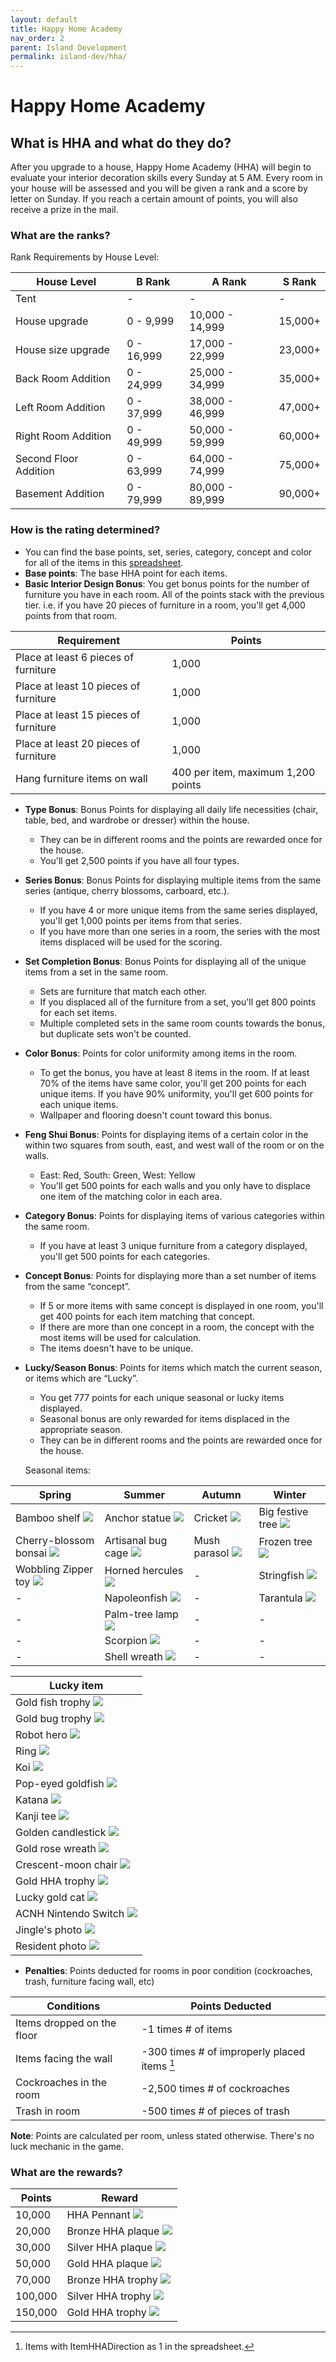 ```yaml
---
layout: default
title: Happy Home Academy
nav_order: 2
parent: Island Development
permalink: island-dev/hha/
---
```

# Happy Home Academy
## What is HHA and what do they do?
After you upgrade to a house, Happy Home Academy (HHA) will begin to evaluate your interior decoration skills every Sunday at 5 AM. Every room in your house will be assessed and you will be given a rank and a score by letter on Sunday. If you reach a certain amount of points, you will also receive a prize in the mail.

### What are the ranks?
Rank Requirements by House Level:

| House Level           | B Rank      | A Rank           | S Rank  |
|-----------------------|-------------|------------------|---------|
| Tent                  | \-          | \-               | \-      |
| House upgrade         | 0 \- 9,999  | 10,000 \- 14,999 | 15,000+ |
| House size upgrade    | 0 \- 16,999 | 17,000 \- 22,999 | 23,000+ |
| Back Room Addition    | 0 \- 24,999 | 25,000 \- 34,999 | 35,000+ |
| Left Room Addition    | 0 \- 37,999 | 38,000 \- 46,999 | 47,000+ |
| Right Room Addition   | 0 \- 49,999 | 50,000 \- 59,999 | 60,000+ |
| Second Floor Addition | 0 \- 63,999 | 64,000 \- 74,999 | 75,000+ |
| Basement Addition     | 0 \- 79,999 | 80,000 \- 89,999 | 90,000+ |

### How is the rating determined?

- You can find the base points, set, series, category, concept and color for all of the items in this [spreadsheet](https://docs.google.com/spreadsheets/d/13d_LAJPlxMa_DubPTuirkIV4DERBMXbrWQsmSh8ReK4/edit#gid=1919547711).
- **Base points**: The base HHA point for each items.
- **Basic Interior Design Bonus**: You get bonus points for the number of furniture you have in each room. All of the points stack with the previous tier. i.e. if you have 20 pieces of furniture in a room, you'll get 4,000 points from that room.

| Requirement                           | Points                             |
|---------------------------------------|------------------------------------|
| Place at least 6 pieces of furniture  | 1,000                              |
| Place at least 10 pieces of furniture | 1,000                              |
| Place at least 15 pieces of furniture | 1,000                              |
| Place at least 20 pieces of furniture | 1,000                              |
| Hang furniture items on wall          | 400 per item, maximum 1,200 points |

- **Type Bonus**: Bonus Points for displaying all daily life necessities (chair, table, bed, and wardrobe or dresser) within the house.
  - They can be in different rooms and the points are rewarded once for the house.
  - You'll get 2,500 points if you have all four types.
- **Series Bonus**: Bonus Points for displaying multiple items from the same series (antique, cherry blossoms, carboard, etc.). 
  - If you have 4 or more unique items from the same series displayed, you'll get 1,000 points per items from that series.
  - If you have more than one series in a room, the series with the most items displaced will be used for the scoring.
- **Set Completion Bonus**: Bonus Points for displaying all of the unique items from a set in the same room.
  - Sets are furniture that match each other.
  - If you displaced all of the furniture from a set, you'll get 800 points for each set items.
  - Multiple completed sets in the same room counts towards the bonus, but duplicate sets won't be counted.
- **Color Bonus**: Points for color uniformity among items in the room.
  - To get the bonus, you have at least 8 items in the room. If at least 70% of the items have same color, you'll get 200 points for each unique items. If you have 90% uniformity, you'll get 600 points for each unique items.
  - Wallpaper and flooring doesn't count toward this bonus.
- **Feng Shui Bonus**: Points for displaying items of a certain color in the within two squares from south, east, and west wall of the room or on the walls.
  - East: Red,  South: Green, West: Yellow
  - You'll get 500 points for each walls and you only have to displace one item of the matching color in each area.
- **Category Bonus**: Points for displaying items of various categories within the same room.
  - If you have at least 3 unique furniture from a category displayed, you'll get 500 points for each categories.
- **Concept Bonus**: Points for displaying more than a set number of items from the same “concept”.
  - If 5 or more items with same concept is displayed in one room, you'll get 400 points for each item matching that concept.
  - If there are more than one concept in a room, the concept with the most items will be used for calculation.
  - The items doesn't have to be unique.
- **Lucky/Season Bonus**: Points for items which match the current season, or items which are “Lucky".
  - You get 777 points for each unique seasonal or lucky items displayed.
  - Seasonal bonus are only rewarded for items displaced in the appropriate season.
  - They can be in different rooms and the points are rewarded once for the house.

  Seasonal items:

| Spring                | Summer             | Autumn       | Winter           |
|-----------------------|--------------------|--------------|------------------|
| Bamboo shelf <span><img src="https://acnhcdn.com/latest/FtrIcon/FtrBambooShelf_Remake_0_0.png" id="inv-icon"></span> | Anchor statue <span><img src="https://acnhcdn.com/latest/FtrIcon/FtrShipanchor_Remake_0_0.png" id="inv-icon"></span>     | Cricket  <span><img src="https://acnhcdn.com/latest/FtrIcon/FtrInsectKohrogi.png" id="inv-icon"></span>     | Big festive tree <span><img src="https://acnhcdn.com/latest/FtrIcon/FtrTreeXmasL_Remake_0_0.png" id="inv-icon"></span> |
| Cherry-blossom bonsai <span><img src="https://acnhcdn.com/latest/FtrIcon/FtrBonsaiSakura.png" id="inv-icon"></span>  | Artisanal bug cage <span><img src="https://acnhcdn.com/latest/FtrIcon/FtrEventobjInsectBox.png" id="inv-icon"></span> | Mush parasol  <span><img src="https://acnhcdn.com/latest/FtrIcon/FtrMushroomParasol_Remake_0_0.png" id="inv-icon"></span> | Frozen tree <span><img src="https://acnhcdn.com/latest/FtrIcon/FtrIceTree_Remake_0_0.png" id="inv-icon"></span>      |
| Wobbling Zipper toy <span><img src="https://acnhcdn.com/latest/FtrIcon/FtrDollPyn.png" id="inv-icon"></span>         | Horned hercules <span><img src="https://acnhcdn.com/latest/FtrIcon/FtrInsectHerakuresuohkabuto.png" id="inv-icon"></span>   | \- | Stringfish <span><img src="https://acnhcdn.com/latest/FtrIcon/FtrFishItou.png" id="inv-icon"></span>      |
| \- | Napoleonfish <span><img src="https://acnhcdn.com/latest/FtrIcon/FtrFishNaporeonfish.png" id="inv-icon"></span>             | \- | Tarantula <span><img src="https://acnhcdn.com/latest/FtrIcon/FtrInsectTaranchura.png" id="inv-icon"></span>       |
| \- | Palm-tree lamp <span><img src="https://acnhcdn.com/latest/FtrIcon/FtrPalmtreelamp_Remake_0_0.png" id="inv-icon"></span>    | \- | \- |
| \- | Scorpion <span><img src="https://acnhcdn.com/latest/FtrIcon/FtrInsectSasori.png" id="inv-icon"></span>                     | \- | \- |
| \- | Shell wreath <span><img src="https://acnhcdn.com/latest/FtrIcon/FtrDoorOrnamentWreathShell.png" id="inv-icon"></span>      | \- | \- |

| Lucky item                                                                                                                     |
|--------------------------------------------------------------------------------------------------------------------------------|
| Gold fish trophy <span><img src="https://acnhcdn.com/latest/FtrIcon/FtrTrophyFishGold.png" id="inv-icon"></span>               |
| Gold bug trophy <span><img src="https://acnhcdn.com/latest/FtrIcon/FtrTrophyInsectGold.png" id="inv-icon"></span>              |
| Robot hero <span><img src="https://acnhcdn.com/latest/FtrIcon/FtrHerorobot_Remake_0_0.png" id="inv-icon"></span>               |
| Ring <span><img src="https://acnhcdn.com/latest/FtrIcon/FtrRing_Remake_0_0.png" id="inv-icon"></span>                          |
| Koi <span><img src="https://acnhcdn.com/latest/FtrIcon/FtrFishNishikigoi.png" id="inv-icon"></span>                            |
| Pop-eyed goldfish <span><img src="https://acnhcdn.com/latest/FtrIcon/FtrFishDemekin.png" id="inv-icon"></span>                 |
| Katana <span><img src="https://acnhcdn.com/latest/FtrIcon/FtrJapanSword_Remake_0_0.png" id="inv-icon"></span>                  |
| Kanji tee <span><img src="https://acnhcdn.com/latest/FtrIcon/TopsTexTopTshirtsHKanji0.png" id="inv-icon"></span>               |
| Golden candlestick <span><img src="https://acnhcdn.com/latest/FtrIcon/FtrGoldCandlestand.png" id="inv-icon"></span>            |
| Gold rose wreath <span><img src="https://acnhcdn.com/latest/FtrIcon/FtrDoorOrnamentWreathRoseGold.png" id="inv-icon"></span>   |
| Crescent-moon chair <span><img src="https://acnhcdn.com/latest/FtrIcon/FtrStarMoonChairL_Remake_0_0.png" id="inv-icon"></span> |
| Gold HHA trophy <span><img src="https://acnhcdn.com/latest/FtrIcon/FtrTrophyHhaGold.png" id="inv-icon"></span>                 |
| Lucky gold cat <span><img src="https://acnhcdn.com/latest/FtrIcon/FtrManekinekoGold.png" id="inv-icon"></span>                 |
| ACNH Nintendo Switch <span><img src="https://acnhcdn.com/latest/FtrIcon/FtrSwitch_Remake_0_0.png" id="inv-icon"></span>        |
| Jingle's photo <span><img src="https://acnhcdn.com/latest/FtrIcon/BromideNpcSpRei_Remake_0_0.png" id="inv-icon"></span>        |
| Resident photo <span><img src="https://acnhcdn.com/latest/FtrIcon/BromideNpcNmlCat00_Remake_0_0.png" id="inv-icon"></span>     |

- **Penalties**: Points deducted for rooms in poor condition (cockroaches, trash, furniture facing wall, etc)

| Conditions                 | Points Deducted                               |
|----------------------------|-----------------------------------------------|
| Items dropped on the floor | \-1 times # of items                          |
| Items facing the wall      | \-300 times # of improperly placed items [^1] |
| Cockroaches in the room    | \-2,500 times # of cockroaches                |
| Trash in room              | \-500 times # of pieces of trash              |

[^1]: Items with ItemHHADirection as 1 in the spreadsheet.

**Note**: Points are calculated per room, unless stated otherwise. There's no luck mechanic in the game.

### What are the rewards?

| Points  | Reward                                                                                                             |
|---------|--------------------------------------------------------------------------------------------------------------------|
| 10,000  | HHA Pennant <span><img src="https://acnhcdn.com/latest/FtrIcon/FtrPenantHha.png" id="inv-icon"></span>             |
| 20,000  | Bronze HHA plaque <span><img src="https://acnhcdn.com/latest/FtrIcon/FtrShieldHhaBronze.png" id="inv-icon"></span> |
| 30,000  | Silver HHA plaque <span><img src="https://acnhcdn.com/latest/FtrIcon/FtrShieldHhaSilver.png" id="inv-icon"></span> |
| 50,000  | Gold HHA plaque <span><img src="https://acnhcdn.com/latest/FtrIcon/FtrShieldHhaGold.png" id="inv-icon"></span>     |
| 70,000  | Bronze HHA trophy <span><img src="https://acnhcdn.com/latest/FtrIcon/FtrTrophyHhaBronze.png" id="inv-icon"></span> |
| 100,000 | Silver HHA trophy <span><img src="https://acnhcdn.com/latest/FtrIcon/FtrTrophyHhaSilver.png" id="inv-icon"></span> |
| 150,000 | Gold HHA trophy <span><img src="https://acnhcdn.com/latest/FtrIcon/FtrTrophyHhaGold.png" id="inv-icon"></span>     |
